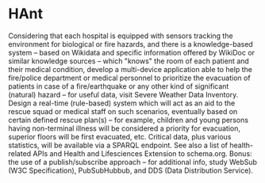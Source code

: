 # HAnt
Considering that each hospital is equipped with sensors tracking the environment for biological or fire hazards, and there is a knowledge-based system – based on Wikidata and specific information offered by WikiDoc or similar knowledge sources – which "knows" the room of each patient and their medical condition, develop a multi-device application able to help the fire/police department or medical personnel to prioritize the evacuation of patients in case of a fire/earthquake or any other kind of significant (natural) hazard – for useful data, visit Severe Weather Data Inventory. Design a real-time (rule-based) system which will act as an aid to the rescue squad or medical staff on such scenarios, eventually based on certain defined rescue plan(s) – for example, children and young persons having non-terminal illness will be considered a priority for evacuation, superior floors will be first evacuated, etc. Critical data, plus various statistics, will be available via a SPARQL endpoint. See also a list of health-related APIs and Health and Lifesciences Extension to schema.org. Bonus: the use of a publish/subscribe approach – for additional info, study WebSub (W3C Specification), PubSubHubbub, and DDS (Data Distribution Service).
